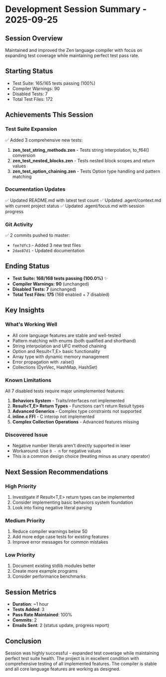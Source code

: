 # Development Session Summary - 2025-09-25

## Session Overview
Maintained and improved the Zen language compiler with focus on expanding test coverage while maintaining perfect test pass rate.

## Starting Status
- Test Suite: 165/165 tests passing (100%)
- Compiler Warnings: 90
- Disabled Tests: 7
- Total Test Files: 172

## Achievements This Session

### Test Suite Expansion
✅ Added 3 comprehensive new tests:
1. **zen_test_string_methods.zen** - Tests string interpolation, to_f64() conversion
2. **zen_test_nested_blocks.zen** - Tests nested block scopes and return values
3. **zen_test_option_chaining.zen** - Tests Option type handling and pattern matching

### Documentation Updates
✅ Updated README.md with latest test count
✅ Updated .agent/context.md with current project status
✅ Updated .agent/focus.md with session progress

### Git Activity
✅ 2 commits pushed to master:
- `fee7dfc3` - Added 3 new test files
- `2dae87d1` - Updated documentation

## Ending Status
- **Test Suite: 168/168 tests passing (100.0%)** ✨
- **Compiler Warnings: 90** (unchanged)
- **Disabled Tests: 7** (unchanged)
- **Total Test Files: 175** (168 enabled + 7 disabled)

## Key Insights

### What's Working Well
- All core language features are stable and well-tested
- Pattern matching with enums (both qualified and shorthand)
- String interpolation and UFC method chaining
- Option<T> and Result<T,E> basic functionality
- Array<T> type with dynamic memory management
- Error propagation with .raise()
- Collections (DynVec, HashMap, HashSet)

### Known Limitations
All 7 disabled tests require major unimplemented features:
1. **Behaviors System** - Traits/interfaces not implemented
2. **Result<T,E> Return Types** - Functions can't return Result types
3. **Advanced Generics** - Complex type constraints not supported
4. **inline.c FFI** - C interop not implemented
5. **Complex Collection Operations** - Advanced features missing

### Discovered Issue
- Negative number literals aren't directly supported in lexer
- Workaround: Use `0 - n` for negative values
- This is a common design choice (treating minus as unary operator)

## Next Session Recommendations

### High Priority
1. Investigate if Result<T,E> return types can be implemented
2. Consider implementing basic behaviors system foundation
3. Look into fixing negative literal parsing

### Medium Priority  
1. Reduce compiler warnings below 50
2. Add more edge case tests for existing features
3. Improve error messages for common mistakes

### Low Priority
1. Document existing stdlib modules better
2. Create more example programs
3. Consider performance benchmarks

## Session Metrics
- **Duration**: ~1 hour
- **Tests Added**: 3
- **Pass Rate Maintained**: 100%
- **Commits**: 2
- **Emails Sent**: 2 (status update, progress report)

## Conclusion
Session was highly successful - expanded test coverage while maintaining perfect test suite health. The project is in excellent condition with comprehensive testing of all implemented features. The compiler is stable and all core language features are working as designed.